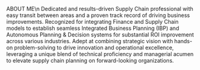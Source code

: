 ABOUT ME\n
Dedicated and results-driven Supply Chain professional with easy transit between areas and a proven track record of driving business improvements.
Recognized for integrating Finance and Supply Chain models to establish seamless Integrated Business Planning (IBP) and Autonomous Planning & Decision systems for substantial ROI improvement across various industries.
Adept at combining strategic vision with hands-on problem-solving to drive innovation and operational excellence, leveraging a unique blend of technical proficiency and managerial acumen to elevate supply chain planning on forward-looking organizations.
